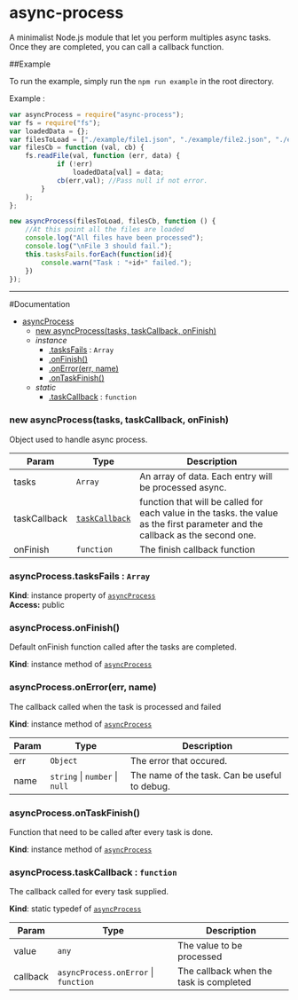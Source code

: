 # async-process

A minimalist Node.js module that let you perform multiples async tasks. Once they are completed, you can call a callback function.

##Example

To run the example, simply run the `npm run example` in the root directory.

Example :

```javascript
var asyncProcess = require("async-process");
var fs = require("fs");
var loadedData = {};
var filesToLoad = ["./example/file1.json", "./example/file2.json", "./example/file3.json"];
var filesCb = function (val, cb) {
    fs.readFile(val, function (err, data) {
            if (!err)
                loadedData[val] = data;
            cb(err,val); //Pass null if not error.
        }
    );
};

new asyncProcess(filesToLoad, filesCb, function () {
    //At this point all the files are loaded
    console.log("All files have been processed");
    console.log("\nFile 3 should fail.");
    this.tasksFails.forEach(function(id){
        console.warn("Task : "+id+" failed.");
    })
});
```

--- 

#Documentation

<a name="asyncProcess"></a>


* [asyncProcess](#asyncProcess)
    * [new asyncProcess(tasks, taskCallback, onFinish)](#new_asyncProcess_new)
    * _instance_
        * [.tasksFails](#asyncProcess+tasksFails) : <code>Array</code>
        * [.onFinish()](#asyncProcess+onFinish)
        * [.onError(err, name)](#asyncProcess+onError)
        * [.onTaskFinish()](#asyncProcess+onTaskFinish)
    * _static_
        * [.taskCallback](#asyncProcess.taskCallback) : <code>function</code>

<a name="new_asyncProcess_new"></a>

### new asyncProcess(tasks, taskCallback, onFinish)
Object used to handle async process.


| Param | Type | Description |
| --- | --- | --- |
| tasks | <code>Array</code> | An array of data. Each entry will be processed async. |
| taskCallback | <code>[taskCallback](#asyncProcess.taskCallback)</code> | function that will be called for each value in the tasks. the value as the first parameter and the callback as the second one. |
| onFinish | <code>function</code> | The finish callback function |

<a name="asyncProcess+tasksFails"></a>

### asyncProcess.tasksFails : <code>Array</code>
**Kind**: instance property of <code>[asyncProcess](#asyncProcess)</code>  
**Access:** public  
<a name="asyncProcess+onFinish"></a>

### asyncProcess.onFinish()
Default onFinish function called after the tasks are completed.

**Kind**: instance method of <code>[asyncProcess](#asyncProcess)</code>  
<a name="asyncProcess+onError"></a>

### asyncProcess.onError(err, name)
The callback called when the task is processed and failed

**Kind**: instance method of <code>[asyncProcess](#asyncProcess)</code>  

| Param | Type | Description |
| --- | --- | --- |
| err | <code>Object</code> | The error that occured. |
| name | <code>string</code> &#124; <code>number</code> &#124; <code>null</code> | The name of the task. Can be useful to debug. |

<a name="asyncProcess+onTaskFinish"></a>

### asyncProcess.onTaskFinish()
Function that need to be called after every task is done.

**Kind**: instance method of <code>[asyncProcess](#asyncProcess)</code>  
<a name="asyncProcess.taskCallback"></a>

### asyncProcess.taskCallback : <code>function</code>
The callback called for every task supplied.

**Kind**: static typedef of <code>[asyncProcess](#asyncProcess)</code>  

| Param | Type | Description |
| --- | --- | --- |
| value | <code>any</code> | The value to be processed |
| callback | <code>asyncProcess.onError</code> &#124; <code>function</code> | The callback when the task is completed |

